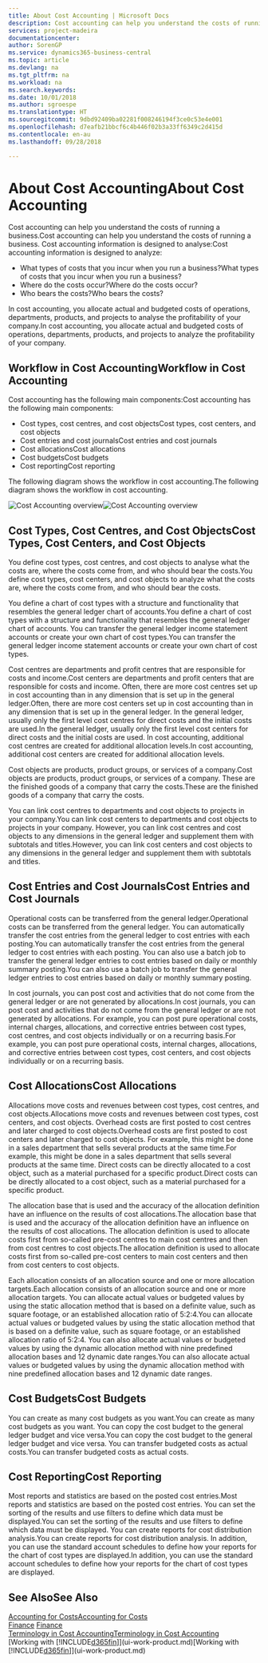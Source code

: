 ```yaml
---
title: About Cost Accounting | Microsoft Docs
description: Cost accounting can help you understand the costs of running a business.
services: project-madeira
documentationcenter: 
author: SorenGP
ms.service: dynamics365-business-central
ms.topic: article
ms.devlang: na
ms.tgt_pltfrm: na
ms.workload: na
ms.search.keywords: 
ms.date: 10/01/2018
ms.author: sgroespe
ms.translationtype: HT
ms.sourcegitcommit: 9dbd92409ba02281f008246194f3ce0c53e4e001
ms.openlocfilehash: d7eafb21bbcf6c4b446f02b3a33ff6349c2d415d
ms.contentlocale: en-au
ms.lasthandoff: 09/28/2018

---
```

# <a name="about-cost-accounting"></a><span data-ttu-id="fd1c8-103">About Cost Accounting</span><span class="sxs-lookup"><span data-stu-id="fd1c8-103">About Cost Accounting</span></span>
<span data-ttu-id="fd1c8-104">Cost accounting can help you understand the costs of running a business.</span><span class="sxs-lookup"><span data-stu-id="fd1c8-104">Cost accounting can help you understand the costs of running a business.</span></span> <span data-ttu-id="fd1c8-105">Cost accounting information is designed to analyse:</span><span class="sxs-lookup"><span data-stu-id="fd1c8-105">Cost accounting information is designed to analyze:</span></span>  

-   <span data-ttu-id="fd1c8-106">What types of costs that you incur when you run a business?</span><span class="sxs-lookup"><span data-stu-id="fd1c8-106">What types of costs that you incur when you run a business?</span></span>  
-   <span data-ttu-id="fd1c8-107">Where do the costs occur?</span><span class="sxs-lookup"><span data-stu-id="fd1c8-107">Where do the costs occur?</span></span>  
-   <span data-ttu-id="fd1c8-108">Who bears the costs?</span><span class="sxs-lookup"><span data-stu-id="fd1c8-108">Who bears the costs?</span></span>  

<span data-ttu-id="fd1c8-109">In cost accounting, you allocate actual and budgeted costs of operations, departments, products, and projects to analyse the profitability of your company.</span><span class="sxs-lookup"><span data-stu-id="fd1c8-109">In cost accounting, you allocate actual and budgeted costs of operations, departments, products, and projects to analyze the profitability of your company.</span></span>  

## <a name="workflow-in-cost-accounting"></a><span data-ttu-id="fd1c8-110">Workflow in Cost Accounting</span><span class="sxs-lookup"><span data-stu-id="fd1c8-110">Workflow in Cost Accounting</span></span>  
<span data-ttu-id="fd1c8-111">Cost accounting has the following main components:</span><span class="sxs-lookup"><span data-stu-id="fd1c8-111">Cost accounting has the following main components:</span></span>  

-   <span data-ttu-id="fd1c8-112">Cost types, cost centres, and cost objects</span><span class="sxs-lookup"><span data-stu-id="fd1c8-112">Cost types, cost centers, and cost objects</span></span>  
-   <span data-ttu-id="fd1c8-113">Cost entries and cost journals</span><span class="sxs-lookup"><span data-stu-id="fd1c8-113">Cost entries and cost journals</span></span>  
-   <span data-ttu-id="fd1c8-114">Cost allocations</span><span class="sxs-lookup"><span data-stu-id="fd1c8-114">Cost allocations</span></span>  
-   <span data-ttu-id="fd1c8-115">Cost budgets</span><span class="sxs-lookup"><span data-stu-id="fd1c8-115">Cost budgets</span></span>
-   <span data-ttu-id="fd1c8-116">Cost reporting</span><span class="sxs-lookup"><span data-stu-id="fd1c8-116">Cost reporting</span></span>  

<span data-ttu-id="fd1c8-117">The following diagram shows the workflow in cost accounting.</span><span class="sxs-lookup"><span data-stu-id="fd1c8-117">The following diagram shows the workflow in cost accounting.</span></span>  

<span data-ttu-id="fd1c8-118">![Cost Accounting overview](media/costaccountingoverview.png "CostAccountingOverview")</span><span class="sxs-lookup"><span data-stu-id="fd1c8-118">![Cost Accounting overview](media/costaccountingoverview.png "CostAccountingOverview")</span></span>  

## <a name="cost-types-cost-centers-and-cost-objects"></a><span data-ttu-id="fd1c8-119">Cost Types, Cost Centres, and Cost Objects</span><span class="sxs-lookup"><span data-stu-id="fd1c8-119">Cost Types, Cost Centers, and Cost Objects</span></span>  
<span data-ttu-id="fd1c8-120">You define cost types, cost centres, and cost objects to analyse what the costs are, where the costs come from, and who should bear the costs.</span><span class="sxs-lookup"><span data-stu-id="fd1c8-120">You define cost types, cost centers, and cost objects to analyze what the costs are, where the costs come from, and who should bear the costs.</span></span>  

<span data-ttu-id="fd1c8-121">You define a chart of cost types with a structure and functionality that resembles the general ledger chart of accounts.</span><span class="sxs-lookup"><span data-stu-id="fd1c8-121">You define a chart of cost types with a structure and functionality that resembles the general ledger chart of accounts.</span></span> <span data-ttu-id="fd1c8-122">You can transfer the general ledger income statement accounts or create your own chart of cost types.</span><span class="sxs-lookup"><span data-stu-id="fd1c8-122">You can transfer the general ledger income statement accounts or create your own chart of cost types.</span></span>  

<span data-ttu-id="fd1c8-123">Cost centres are departments and profit centres that are responsible for costs and income.</span><span class="sxs-lookup"><span data-stu-id="fd1c8-123">Cost centers are departments and profit centers that are responsible for costs and income.</span></span> <span data-ttu-id="fd1c8-124">Often, there are more cost centres set up in cost accounting than in any dimension that is set up in the general ledger.</span><span class="sxs-lookup"><span data-stu-id="fd1c8-124">Often, there are more cost centers set up in cost accounting than in any dimension that is set up in the general ledger.</span></span> <span data-ttu-id="fd1c8-125">In the general ledger, usually only the first level cost centres for direct costs and the initial costs are used.</span><span class="sxs-lookup"><span data-stu-id="fd1c8-125">In the general ledger, usually only the first level cost centers for direct costs and the initial costs are used.</span></span> <span data-ttu-id="fd1c8-126">In cost accounting, additional cost centres are created for additional allocation levels.</span><span class="sxs-lookup"><span data-stu-id="fd1c8-126">In cost accounting, additional cost centers are created for additional allocation levels.</span></span>  

<span data-ttu-id="fd1c8-127">Cost objects are products, product groups, or services of a company.</span><span class="sxs-lookup"><span data-stu-id="fd1c8-127">Cost objects are products, product groups, or services of a company.</span></span> <span data-ttu-id="fd1c8-128">These are the finished goods of a company that carry the costs.</span><span class="sxs-lookup"><span data-stu-id="fd1c8-128">These are the finished goods of a company that carry the costs.</span></span>  

<span data-ttu-id="fd1c8-129">You can link cost centres to departments and cost objects to projects in your company.</span><span class="sxs-lookup"><span data-stu-id="fd1c8-129">You can link cost centers to departments and cost objects to projects in your company.</span></span> <span data-ttu-id="fd1c8-130">However, you can link cost centres and cost objects to any dimensions in the general ledger and supplement them with subtotals and titles.</span><span class="sxs-lookup"><span data-stu-id="fd1c8-130">However, you can link cost centers and cost objects to any dimensions in the general ledger and supplement them with subtotals and titles.</span></span>  

## <a name="cost-entries-and-cost-journals"></a><span data-ttu-id="fd1c8-131">Cost Entries and Cost Journals</span><span class="sxs-lookup"><span data-stu-id="fd1c8-131">Cost Entries and Cost Journals</span></span>  
<span data-ttu-id="fd1c8-132">Operational costs can be transferred from the general ledger.</span><span class="sxs-lookup"><span data-stu-id="fd1c8-132">Operational costs can be transferred from the general ledger.</span></span> <span data-ttu-id="fd1c8-133">You can automatically transfer the cost entries from the general ledger to cost entries with each posting.</span><span class="sxs-lookup"><span data-stu-id="fd1c8-133">You can automatically transfer the cost entries from the general ledger to cost entries with each posting.</span></span> <span data-ttu-id="fd1c8-134">You can also use a batch job to transfer the general ledger entries to cost entries based on daily or monthly summary posting.</span><span class="sxs-lookup"><span data-stu-id="fd1c8-134">You can also use a batch job to transfer the general ledger entries to cost entries based on daily or monthly summary posting.</span></span>  

<span data-ttu-id="fd1c8-135">In cost journals, you can post cost and activities that do not come from the general ledger or are not generated by allocations.</span><span class="sxs-lookup"><span data-stu-id="fd1c8-135">In cost journals, you can post cost and activities that do not come from the general ledger or are not generated by allocations.</span></span> <span data-ttu-id="fd1c8-136">For example, you can post pure operational costs, internal charges, allocations, and corrective entries between cost types, cost centres, and cost objects individually or on a recurring basis.</span><span class="sxs-lookup"><span data-stu-id="fd1c8-136">For example, you can post pure operational costs, internal charges, allocations, and corrective entries between cost types, cost centers, and cost objects individually or on a recurring basis.</span></span>  

## <a name="cost-allocations"></a><span data-ttu-id="fd1c8-137">Cost Allocations</span><span class="sxs-lookup"><span data-stu-id="fd1c8-137">Cost Allocations</span></span>  
<span data-ttu-id="fd1c8-138">Allocations move costs and revenues between cost types, cost centres, and cost objects.</span><span class="sxs-lookup"><span data-stu-id="fd1c8-138">Allocations move costs and revenues between cost types, cost centers, and cost objects.</span></span> <span data-ttu-id="fd1c8-139">Overhead costs are first posted to cost centres and later charged to cost objects.</span><span class="sxs-lookup"><span data-stu-id="fd1c8-139">Overhead costs are first posted to cost centers and later charged to cost objects.</span></span> <span data-ttu-id="fd1c8-140">For example, this might be done in a sales department that sells several products at the same time.</span><span class="sxs-lookup"><span data-stu-id="fd1c8-140">For example, this might be done in a sales department that sells several products at the same time.</span></span> <span data-ttu-id="fd1c8-141">Direct costs can be directly allocated to a cost object, such as a material purchased for a specific product.</span><span class="sxs-lookup"><span data-stu-id="fd1c8-141">Direct costs can be directly allocated to a cost object, such as a material purchased for a specific product.</span></span>  

<span data-ttu-id="fd1c8-142">The allocation base that is used and the accuracy of the allocation definition have an influence on the results of cost allocations.</span><span class="sxs-lookup"><span data-stu-id="fd1c8-142">The allocation base that is used and the accuracy of the allocation definition have an influence on the results of cost allocations.</span></span> <span data-ttu-id="fd1c8-143">The allocation definition is used to allocate costs first from so-called pre-cost centres to main cost centres and then from cost centres to cost objects.</span><span class="sxs-lookup"><span data-stu-id="fd1c8-143">The allocation definition is used to allocate costs first from so-called pre-cost centers to main cost centers and then from cost centers to cost objects.</span></span>  

<span data-ttu-id="fd1c8-144">Each allocation consists of an allocation source and one or more allocation targets.</span><span class="sxs-lookup"><span data-stu-id="fd1c8-144">Each allocation consists of an allocation source and one or more allocation targets.</span></span> <span data-ttu-id="fd1c8-145">You can allocate actual values or budgeted values by using the static allocation method that is based on a definite value, such as square footage, or an established allocation ratio of 5:2:4.</span><span class="sxs-lookup"><span data-stu-id="fd1c8-145">You can allocate actual values or budgeted values by using the static allocation method that is based on a definite value, such as square footage, or an established allocation ratio of 5:2:4.</span></span> <span data-ttu-id="fd1c8-146">You can also allocate actual values or budgeted values by using the dynamic allocation method with nine predefined allocation bases and 12 dynamic date ranges.</span><span class="sxs-lookup"><span data-stu-id="fd1c8-146">You can also allocate actual values or budgeted values by using the dynamic allocation method with nine predefined allocation bases and 12 dynamic date ranges.</span></span>  

## <a name="cost-budgets"></a><span data-ttu-id="fd1c8-147">Cost Budgets</span><span class="sxs-lookup"><span data-stu-id="fd1c8-147">Cost Budgets</span></span>  
<span data-ttu-id="fd1c8-148">You can create as many cost budgets as you want.</span><span class="sxs-lookup"><span data-stu-id="fd1c8-148">You can create as many cost budgets as you want.</span></span> <span data-ttu-id="fd1c8-149">You can copy the cost budget to the general ledger budget and vice versa.</span><span class="sxs-lookup"><span data-stu-id="fd1c8-149">You can copy the cost budget to the general ledger budget and vice versa.</span></span> <span data-ttu-id="fd1c8-150">You can transfer budgeted costs as actual costs.</span><span class="sxs-lookup"><span data-stu-id="fd1c8-150">You can transfer budgeted costs as actual costs.</span></span>  

## <a name="cost-reporting"></a><span data-ttu-id="fd1c8-151">Cost Reporting</span><span class="sxs-lookup"><span data-stu-id="fd1c8-151">Cost Reporting</span></span>  
<span data-ttu-id="fd1c8-152">Most reports and statistics are based on the posted cost entries.</span><span class="sxs-lookup"><span data-stu-id="fd1c8-152">Most reports and statistics are based on the posted cost entries.</span></span> <span data-ttu-id="fd1c8-153">You can set the sorting of the results and use filters to define which data must be displayed.</span><span class="sxs-lookup"><span data-stu-id="fd1c8-153">You can set the sorting of the results and use filters to define which data must be displayed.</span></span> <span data-ttu-id="fd1c8-154">You can create reports for cost distribution analysis.</span><span class="sxs-lookup"><span data-stu-id="fd1c8-154">You can create reports for cost distribution analysis.</span></span> <span data-ttu-id="fd1c8-155">In addition, you can use the standard account schedules to define how your reports for the chart of cost types are displayed.</span><span class="sxs-lookup"><span data-stu-id="fd1c8-155">In addition, you can use the standard account schedules to define how your reports for the chart of cost types are displayed.</span></span>  

## <a name="see-also"></a><span data-ttu-id="fd1c8-156">See Also</span><span class="sxs-lookup"><span data-stu-id="fd1c8-156">See Also</span></span>  
 [<span data-ttu-id="fd1c8-157">Accounting for Costs</span><span class="sxs-lookup"><span data-stu-id="fd1c8-157">Accounting for Costs</span></span>](finance-manage-cost-accounting.md)  
 <span data-ttu-id="fd1c8-158">[Finance](finance.md) </span><span class="sxs-lookup"><span data-stu-id="fd1c8-158">[Finance](finance.md) </span></span>  
 [<span data-ttu-id="fd1c8-159">Terminology in Cost Accounting</span><span class="sxs-lookup"><span data-stu-id="fd1c8-159">Terminology in Cost Accounting</span></span>](finance-terminology-in-cost-accounting.md)  
 <span data-ttu-id="fd1c8-160">[Working with [!INCLUDE[d365fin](includes/d365fin_md.md)]](ui-work-product.md)</span><span class="sxs-lookup"><span data-stu-id="fd1c8-160">[Working with [!INCLUDE[d365fin](includes/d365fin_md.md)]](ui-work-product.md)</span></span>

